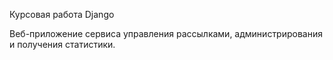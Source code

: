 Курсовая работа Django


Веб-приложение сервиса управления рассылками, администрирования и получения статистики.

